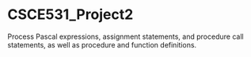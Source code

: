# CSCE531_Project2
Process Pascal expressions, assignment statements, and procedure call statements, as well as procedure and function definitions.
